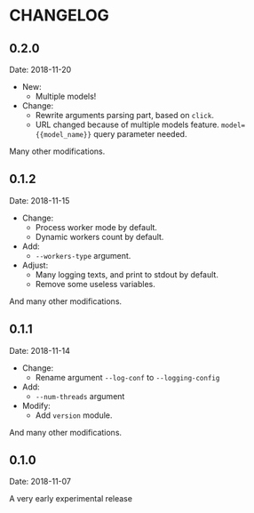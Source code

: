 # CHANGELOG

## 0.2.0

Date: 2018-11-20

- New:
  - Multiple models!
- Change:
  - Rewrite arguments parsing part, based on `click`.
  - URL changed because of multiple models feature. `model={{model_name}}` query parameter needed.

Many other modifications.

## 0.1.2

Date: 2018-11-15

- Change:
  - Process worker mode by default.
  - Dynamic workers count by default.
- Add:
  - `--workers-type` argument.
- Adjust:
  - Many logging texts, and print to stdout by default.
  - Remove some useless variables.

And many other modifications.

## 0.1.1

Date: 2018-11-14

- Change:
  - Rename argument `--log-conf` to `--logging-config`
- Add:
  - `--num-threads` argument
- Modify:
  - Add `version` module.

And many other modifications.

## 0.1.0

Date: 2018-11-07

A very early experimental release
